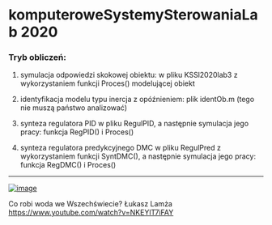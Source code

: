 ﻿# komputeroweSystemySterowaniaLab 2020
 
### Tryb obliczeń:

1. symulacja odpowiedzi skokowej obiektu: w pliku KSSl2020lab3 z wykorzystaniem funkcji Proces()  modelującej obiekt

2. identyfikacja modelu typu inercja z opóźnieniem: plik identOb.m (tego nie muszą państwo analizować)

3. synteza regulatora PID w pliku RegulPID, a następnie symulacja jego pracy: funkcja RegPID() i Proces()

4. synteza regulatora predykcyjnego DMC w pliku RegulPred z wykorzystaniem funkcji SyntDMC(), a następnie symulacja jego pracy: funkcja RegDMC() i Proces()

---------------------
 [
![image](https://user-images.githubusercontent.com/22752828/117308407-cd1a5000-ae81-11eb-83e7-9a76aad479c2.png)
 ](https://github.com/informacja/KomputeroweSystemySterowania/files/6435014/Wyklad_4.pdf)
 
Co robi woda we Wszechświecie? Łukasz Lamża https://www.youtube.com/watch?v=NKEYlT7iFAY
